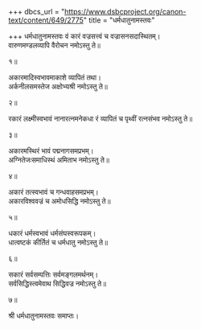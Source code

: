 +++
dbcs_url = "https://www.dsbcproject.org/canon-text/content/649/2775"
title = "धर्मधातुनामस्तवः"

+++
धर्मधातुनामस्तवः
वं कारं वज्रसत्त्वं च वज्रासनसदास्थितम्।  
वारुणमण्डलव्यापि वैरोचन नमोऽस्तु ते॥

१॥

अकारमादिस्वभावमाकाशे व्यापितं तथा।  
अर्कनीलसमस्तेज अक्षोभ्यश्री  नमोऽस्तु ते॥

२॥

रकारं लक्ष्मीस्वभावं नानारत्नमनेकधा 
रं व्यापितं च पृथ्वीं रत्नसंभव नमोऽस्तु ते॥

३॥

अकारमस्थिरं भावं पद्मनागसमप्रभम्।  
अग्नितेजःसमाधिस्थं अमिताभ नमोऽस्तु ते॥

४॥

अकारं तत्स्वभावं च गन्धवाहसमप्रभम्।  
अकारविश्ववज्रं च अमोधसिद्धि नमोऽस्तु ते॥

५॥

धकारं धर्मस्वभावं धर्मसंघस्वरूपकम्।  
धात्वष्टकं कीर्तितं च धर्मधातु नमोऽस्तु ते॥

६॥

सकारं सर्वसम्पत्तिः सर्वमङ्गलमर्थनम्।  
सर्वसिद्धिस्त्वमेवाथ सिद्धिवज्र नमोऽस्तु ते॥

७॥

श्री धर्मधातुनामस्तवः समाप्तः।  

